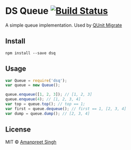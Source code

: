# DS Queue [![Build Status](https://travis-ci.org/apsdehal/ds-queue.svg?branch=master)](https://travis-ci.org/apsdehal/ds-queue)

A simple queue implementation. Used by [QUnit Migrate](http://github.com/apsdehal/qunit-migrate)

## Install

`npm install --save dsq`

## Usage

```js
var Queue = require('dsq');
var queue = new Queue();

queue.enqueue([1, 2, 3]); // [1, 2, 3]
queue.enqueue(4); // [1, 2, 3, 4]
var top = queue.top(); // top == 1; 
var first = queue.dequeue(); // first == 1, [2, 3, 4]
var dump = queue.dump(); // [2, 3, 4]
```

## License

MIT © [Amanpreet Singh](https://apsdehal.in)